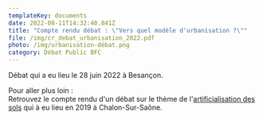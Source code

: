 ```yaml
---
templateKey: documents
date: 2022-08-11T14:32:40.841Z
title: "Compte rendu débat : \"Vers quel modèle d'urbanisation ?\""
file: /img/cr_debat_urbanisation_2022.pdf
photo: /img/urbanisation-débat.png
category: Débat Public BFC
---
```

Débat qui a eu lieu le 28 juin 2022 à Besançon.

Pour aller plus loin :\
Retrouvez le compte rendu d'un débat sur le thème de l'[artificialisation des sols](file:///C:/Users/Utilisateur/Downloads/2019-CR%20Artificialisation%20des%20sols.pdf) qui à eu lieu en 2019 à Chalon-Sur-Saône.